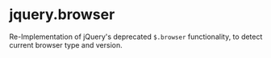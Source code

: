 # jquery.browser
Re-Implementation of jQuery's deprecated `$.browser` functionality, to detect current browser type and version.
